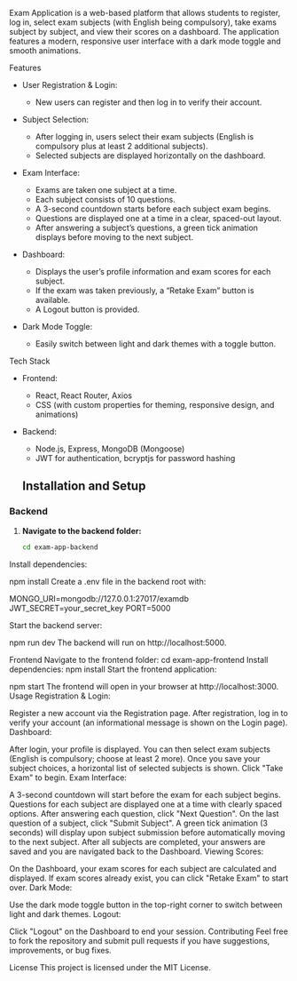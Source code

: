 Exam Application is a web-based platform that allows students to register, log in, select exam subjects (with English being compulsory), take exams subject by subject, and view their scores on a dashboard. The application features a modern, responsive user interface with a dark mode toggle and smooth animations.

Features

- User Registration & Login:
  - New users can register and then log in to verify their account.
  
- Subject Selection:
  - After logging in, users select their exam subjects (English is compulsory plus at least 2 additional subjects).
  - Selected subjects are displayed horizontally on the dashboard.
  
- Exam Interface:
  - Exams are taken one subject at a time.
  - Each subject consists of 10 questions.
  - A 3-second countdown starts before each subject exam begins.
  - Questions are displayed one at a time in a clear, spaced-out layout.
  - After answering a subject’s questions, a green tick animation displays before moving to the next subject.
  
- Dashboard:
  - Displays the user’s profile information and exam scores for each subject.
  - If the exam was taken previously, a “Retake Exam” button is available.
  - A Logout button is provided.
  
- Dark Mode Toggle:
  - Easily switch between light and dark themes with a toggle button.

Tech Stack

- Frontend: 
  - React, React Router, Axios  
  - CSS (with custom properties for theming, responsive design, and animations)
  
- Backend:
  - Node.js, Express, MongoDB (Mongoose)  
  - JWT for authentication, bcryptjs for password hashing
 
  ## Installation and Setup

### Backend

1. **Navigate to the backend folder:**
   ```bash
   cd exam-app-backend
Install dependencies:

npm install
Create a .env file in the backend root with:

MONGO_URI=mongodb://127.0.0.1:27017/examdb
JWT_SECRET=your_secret_key
PORT=5000


Start the backend server:

npm run dev
The backend will run on http://localhost:5000.

Frontend
Navigate to the frontend folder:
cd exam-app-frontend
Install dependencies:
npm install
Start the frontend application:

npm start
The frontend will open in your browser at http://localhost:3000.
Usage
Registration & Login:

Register a new account via the Registration page.
After registration, log in to verify your account (an informational message is shown on the Login page).
Dashboard:

After login, your profile is displayed.
You can then select exam subjects (English is compulsory; choose at least 2 more).
Once you save your subject choices, a horizontal list of selected subjects is shown.
Click "Take Exam" to begin.
Exam Interface:

A 3-second countdown will start before the exam for each subject begins.
Questions for each subject are displayed one at a time with clearly spaced options.
After answering each question, click "Next Question". On the last question of a subject, click "Submit Subject".
A green tick animation (3 seconds) will display upon subject submission before automatically moving to the next subject.
After all subjects are completed, your answers are saved and you are navigated back to the Dashboard.
Viewing Scores:

On the Dashboard, your exam scores for each subject are calculated and displayed.
If exam scores already exist, you can click "Retake Exam" to start over.
Dark Mode:

Use the dark mode toggle button in the top-right corner to switch between light and dark themes.
Logout:

Click "Logout" on the Dashboard to end your session.
Contributing
Feel free to fork the repository and submit pull requests if you have suggestions, improvements, or bug fixes.

License
This project is licensed under the MIT License.

